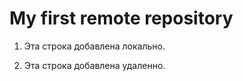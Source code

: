 # My first remote repository

1. Эта строка добавлена локально. 

2. Эта строка добавлена удаленно.
